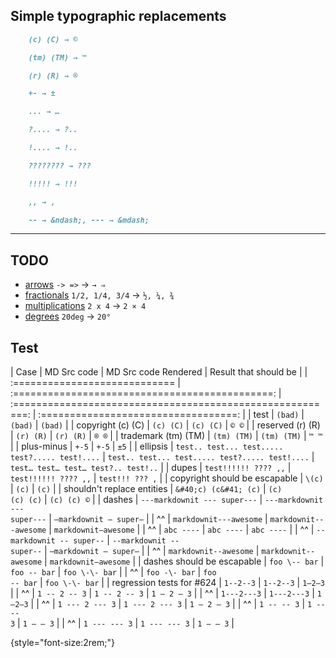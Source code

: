 
## Simple typographic replacements

```md
    (c) (C) → ©

    (tm) (TM) → ™

    (r) (R) → ®

    +- → ±

    ... → …

    ?.... → ?..

    !.... → !..

    ???????? → ???

    !!!!! → !!!

    ,, → ,

    -- → &ndash;, --- → &mdash;
```

---

## TODO

 - [arrows](https://symbl.cc/en/unicode-table/#arrows) `-> =>` → `→ ⇒`
 - [fractionals](https://symbl.cc/en/search/?q=fraction) `1/2, 1/4, 3/4` → `½, ¼, ¾`
 - [multiplications](https://symbl.cc/en/00D7/) `2 x 4` → `2 × 4`
 - [degrees](https://symbl.cc/en/00B0/) `20deg` → `20°`



## Test

| Case                          | MD Src code                                     | MD Src code Rendered                                       | Result that should be                |
| :============================ | :=============================================: | :========================================================: | :==================================: |
| test                          | `(bad)`                                         | <code>(bad)</code>                                         | `(bad)`                              |
| copyright (c) (C)             | `(c) (C)`                                       | <code>(c) (C)</code>                                       | `© ©`                                |
| reserved (r) (R)              | `(r) (R)`                                       | <code>(r) (R)</code>                                       | `® ®`                                |
| trademark (tm) (TM)           | `(tm) (TM)`                                     | <code>(tm) (TM)</code>                                     | `™ ™`                                |
| plus-minus                    | `+-5`                                           | <code>+-5</code>                                           | `±5`                                 |
| ellipsis                      | `test.. test... test..... test?..... test!....` | <code>test.. test... test..... test?..... test!....</code> | `test… test… test… test?.. test!..`  |
| dupes                         | `test!!!!!! ???? ,,`                            | <code>test!!!!!! ???? ,,</code>                            | `test!!! ??? ,`                      |
| copyright should be escapable | `\(c)`                                          | <code>\(c)</code>                                          | `(c)`                                |
| shouldn't replace entities    | `&#40;c) (c&#41; (c)`                           | <code>&#40;c) (c&#41; (c)</code>                           | `(c) (c) ©`                          |
| dashes                        | `---markdownit --- super---`                    | <code>---markdownit --- super---</code>                    | `—markdownit — super—`               |
| ^^                            | `markdownit---awesome`                          | <code>markdownit---awesome</code>                          | `markdownit—awesome`                 |
| ^^                            | `abc ----`                                      | <code>abc ----</code>                                      | `abc ----`                           |
| ^^                            | `--markdownit -- super--`                       | <code>--markdownit -- super--</code>                       | `–markdownit – super–`               |
| ^^                            | `markdownit--awesome`                           | <code>markdownit--awesome</code>                           | `markdownit–awesome`                 |
| dashes should be escapable    | `foo \-- bar`                                   | <code>foo \-- bar</code>                                   | `foo \-\- bar`                       |
| ^^                            | `foo -\- bar`                                   | <code>foo -\- bar</code>                                   | `foo \-\- bar`                       |
| regression tests for #624     | `1--2--3`                                       | <code>1--2--3</code>                                       | `1–2–3`                              |
| ^^                            | `1 -- 2 -- 3`                                   | <code>1 -- 2 -- 3</code>                                   | `1 – 2 – 3`                          |
| ^^                            | `1---2---3`                                     | <code>1---2---3</code>                                     | `1—2—3`                              |
| ^^                            | `1 --- 2 --- 3`                                 | <code>1 --- 2 --- 3</code>                                 | `1 – 2 – 3`                          |
| ^^                            | `1 -- -- 3`                                     | <code>1 -- -- 3</code>                                     | `1 – – 3`                            |
| ^^                            | `1 --- --- 3`                                   | <code>1 --- --- 3</code>                                   | `1 — — 3`                            |

{style="font-size:2rem;"}
